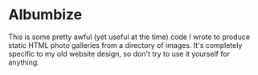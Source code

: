 Albumbize
=========

This is some pretty awful (yet useful at the time) code I wrote to
produce static HTML photo galleries from a directory of images. It's
completely specific to my old website design, so don't try to use it
yourself for anything.
